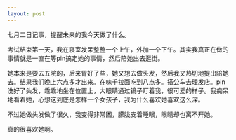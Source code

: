 ```yaml
---
layout: post
---
```

七月二日记事，提醒未来的我今天做了什么。

考试结束第一天，我在寝室发呆整整一个上午，外加一个下午。其实我真正在做的事情就是一直在等pin搞定她的事情，然后陪她出去逛街。

她本来是要去五院的，后来胃好了些，她又想去做头发，然后我又热切地提出陪她去。结果我们晚上六点多才出来。在味千拉面吃到八点多。搭公车去理发店。pin洗好了头发，乖乖地坐在位置上，大眼睛通过镜子盯着我，很可爱的样子。我痴呆地看着她，心想这到底是怎样一个女孩子，我为什么喜欢她喜欢这么深。

不过她做头发做了很久，我变得非常困，朦胧支着睡眼，眼睛却也离不开她。

真的很喜欢她啊。